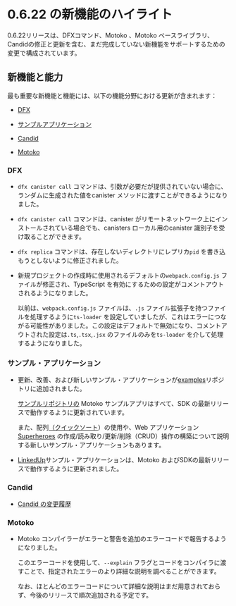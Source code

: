 # 0.6.22 の新機能のハイライト

0.6.22リリースは、DFXコマンド、Motoko 、Motoko ベースライブラリ、Candidの修正と更新を含む、まだ完成していない新機能をサポートするための変更で構成されています。

## 新機能と能力

最も重要な新機能と機能には、以下の機能分野における更新が含まれます：

- [DFX](#_dfx)

- [サンプルアプリケーション](#Apps)

- [Candid](#_candid)

- [Motoko](#_motoko)

### DFX

- `dfx canister call` コマンドは、引数が必要だが提供されていない場合に、ランダムに生成された値をcanister メソッドに渡すことができるようになりました。

- `dfx canister call` コマンドは、canister がリモートネットワーク上にインストールされている場合でも、canisters ローカル用のcanister 識別子を受け取ることができます。

- `dfx replica` コマンドは、存在しないディレクトリにレプリカ`pid` を書き込もうとしないように修正されました。

- 新規プロジェクトの作成時に使用されるデフォルトの`webpack.config.js` ファイルが修正され、TypeScript を有効にするための設定がコメントアウトされるようになりました。
  
  以前は、`webpack.config.js` ファイルは、`.js` ファイル拡張子を持つファイルを処理するように`ts-loader` を設定していましたが、これはエラーにつながる可能性がありました。この設定はデフォルトで無効になり、コメントアウトされた設定は`.ts`,`.tsx`,`.jsx` のファイルのみを`ts-loader` を介して処理するようになりました。

### サンプル・アプリケーション

- 更新、改善、および新しいサンプル・アプリケーションが[examples](https://github.com/dfinity/examples/tree/master/motoko)リポジトリに追加されました。
  
  [サンプルリポジトリの](https://github.com/dfinity/examples/tree/master/motoko) Motoko サンプルアプリはすべて、SDK の最新リリースで動作するように更新されています。
  
  また、配列[（クイックソート](https://github.com/dfinity/examples/tree/master/motoko/quicksort)）の使用や、Web アプリケーション[Superheroes](https://github.com/dfinity/examples/tree/master/motoko/superheroes) の作成/読み取り/更新/削除（CRUD）操作の構築について説明する新しいサンプル・アプリケーションもあります。

- [LinkedUp](https://github.com/dfinity/linkedup)サンプル・アプリケーションは、Motoko およびSDKの最新リリースで動作するように更新されました。

### Candid

- [Candid の変更履歴](https://github.com/dfinity/candid/blob/master/Changelog.md)

### Motoko

- Motoko コンパイラーがエラーと警告を追加のエラーコードで報告するようになりました。
  
  このエラーコードを使用して、`--explain` フラグとコードをコンパイラに渡すことで、指定されたエラーのより詳細な説明を調べることができます。
  
  なお、ほとんどのエラーコードについて詳細な説明はまだ用意されておらず、今後のリリースで順次追加される予定です。

<!---
# Highlights of what’s new in 0.6.22

The 0.6.22 release consists of changes to support new features that are not yet complete, including fixes and updates to DFX commands, Motoko, the Motoko base library, and Candid.

## New features and capabilities

The most significant new features and capabilities include updates in the following functional areas:

-   [DFX](#_dfx)

-   [Sample applications](#Apps)

-   [Candid](#_candid)

-   [Motoko](#_motoko)

### DFX

-   The `dfx canister call` command can now pass a randomly-generated value to a canister method when an argument is required but not provided.

-   The `dfx canister call` command can take canister identifiers for local canisters even if the canister is installed on a remote network.

-   The `dfx replica` command has been fixed so that it does not attempt to write the replica `pid` to a nonexistent directory.

-   The default `webpack.config.js` file used when you create new projects has been modified to comment out the configuration to enable TypeScript.

    Previously, the `webpack.config.js` file configured `ts-loader` to process files with the `.js` file extension, which could lead to errors. This configuration is now disabled by default and the commented-out configuration only processes `.ts`, `.tsx`, and `.jsx` files through `ts-loader`.

### Sample applications

-   There have been updates, improvements, and new sample applications added to the [examples](https://github.com/dfinity/examples/tree/master/motoko) repository.

    All of Motoko sample apps in the [examples](https://github.com/dfinity/examples/tree/master/motoko) repository have been updated to work with the latest release of the SDK.

    There are also new sample apps to illustrate using arrays ([Quicksort](https://github.com/dfinity/examples/tree/master/motoko/quicksort)) and building create/read/update/delete (CRUD) operations for a web application [Superheroes](https://github.com/dfinity/examples/tree/master/motoko/superheroes).

-   The [LinkedUp](https://github.com/dfinity/linkedup) sample application has been updated to work with the latest release of Motoko and the SDK.

### Candid

-   [Candid changelog](https://github.com/dfinity/candid/blob/master/Changelog.md)

### Motoko

-   The Motoko compiler now reports errors and warnings with an additional error code.

    You can use the error code to look up a more detailed description for a given error by passing the `--explain` flag with a code to the compiler.

    Note that detailed descriptions are not yet available for most error codes and will be added incrementally in upcoming releases.

-->
